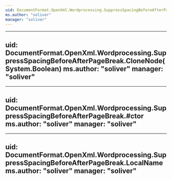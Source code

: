 ```yaml
---
uid: DocumentFormat.OpenXml.Wordprocessing.SuppressSpacingBeforeAfterPageBreak
ms.author: "soliver"
manager: "soliver"
---
```


---
uid: DocumentFormat.OpenXml.Wordprocessing.SuppressSpacingBeforeAfterPageBreak.CloneNode(System.Boolean)
ms.author: "soliver"
manager: "soliver"
---

---
uid: DocumentFormat.OpenXml.Wordprocessing.SuppressSpacingBeforeAfterPageBreak.#ctor
ms.author: "soliver"
manager: "soliver"
---

---
uid: DocumentFormat.OpenXml.Wordprocessing.SuppressSpacingBeforeAfterPageBreak.LocalName
ms.author: "soliver"
manager: "soliver"
---
